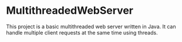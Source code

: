 # MultithreadedWebServer
 This project is a basic multithreaded web server written in Java. It can handle multiple client requests at the same time using threads.
